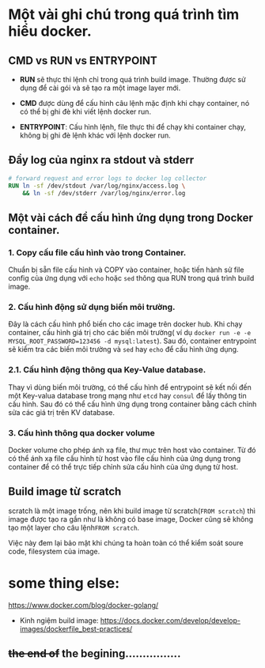 # Một vài ghi chú trong quá trình tìm hiểu docker.

## CMD vs RUN vs ENTRYPOINT
- **RUN** sẽ thực thi lệnh chỉ trong quá trình build image. Thường được sử dụng để cài gói và sẽ tạo ra một image layer mới.

- **CMD** được dùng để cấu hình câu lệnh mặc định khi chạy container, nó có thể bị ghi đè khi viết lệnh docker run.

- **ENTRYPOINT**: Cấu hình lệnh, file thực thi để chạy khi container chạy, không bị ghi đè lệnh khác với lệnh docker run.



## Đẩy log của nginx ra stdout và stderr
```dockerfile
# forward request and error logs to docker log collector
RUN ln -sf /dev/stdout /var/log/nginx/access.log \
    && ln -sf /dev/stderr /var/log/nginx/error.log
```


## Một vài cách để cấu hình ứng dụng trong Docker container.
### 1. Copy cấu file cấu hình vào trong Container.
Chuẩn bị sẵn file cấu hình và COPY vào container, hoặc tiến hành sử file config của ứng dụng với `echo` hoặc `sed` thông qua RUN trong quá trình build image.

### 2. Cấu hình động sử dụng biến môi trường.
Đây là cách cấu hình phổ biến cho các image trên docker hub.
Khi chạy container, cấu hình giá trị cho các biến môi trường( ví dụ `docker run -e -e MYSQL_ROOT_PASSWORD=123456 -d mysql:latest`). Sau đó, container entrypoint sẽ kiểm tra các biến môi trường và `sed` hay `echo` để cấu hình ứng dụng.

### 2.1. Cấu hình động thông qua Key-Value database.
Thay vì dùng biến môi trường, có thể cấu hình để entrypoint sẽ kết nối đến một Key-valua database trong mạng như `etcd` hay `consul` để lấy thông tin cấu hình.
Sau đó có thể cấu hình ứng dụng trong container bằng cách chỉnh sửa các giá trị trên KV database.


### 3. Cấu hình thông qua docker volume
Docker volume cho phép ánh xạ file, thư mục trên host vào container. Từ đó có thể ánh xạ file cấu hình từ host vào file cấu hình của ứng dụng trong container để có thể trực tiếp chỉnh sửa cấu hình của ứng dụng từ host.



## Build image từ scratch
scratch là một image trống, nên khi build image từ scratch(`FROM scratch`) thì image được tạo ra gần như là không có base image, Docker cũng sẽ không tạo một layer cho câu lệnh`FROM scratch`. 

Việc này đem lại bảo mật khi chúng ta hoàn toàn có thể kiểm soát soure code, filesystem của image.




# some thing else:

https://www.docker.com/blog/docker-golang/

- Kinh ngiệm build image:
https://docs.docker.com/develop/develop-images/dockerfile_best-practices/

## ~~the end of~~ the begining................